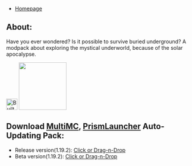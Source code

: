 - [Homepage](/)

## About:
Have you ever wondered? Is it possible to survive buried underground?
A modpack about exploring the mystical underworld, because of the solar apocalypse.
<!-- HTML (resizeable) -->
<img alt="Built on Fabulously Optimized" height="30" src="https://cdn.jsdelivr.net/npm/@intergrav/devins-badges@2/assets/compact/built-with/fabulously-optimized_vector.svg">

<img src="https://raw.githubusercontent.com/Den4enko/GamersBuried/1.19.2/release/GamersBuried.png" width="128" height="128">

## Download [MultiMC](https://multimc.org/), [PrismLauncher](https://prismlauncher.org/) Auto-Updating Pack:
- Release version(1.19.2): [Click or Drag-n-Drop](/GamersBuried/GamersBuried.zip)
- Beta version(1.19.2): [Click or Drag-n-Drop](/GamersBuried/GamersBuried-Beta.zip)

